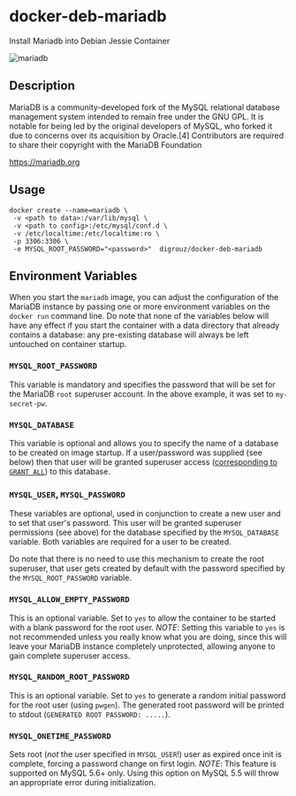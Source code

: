 # docker-deb-mariadb
Install Mariadb into Debian Jessie Container

![mariadb](https://mariadb.org/wp-content/uploads/2015/05/MariaDB-Foundation-horizontal-x52.png)

## Description

MariaDB is a community-developed fork of the MySQL relational database management system intended to remain free under the GNU GPL. It is notable for being led by the original developers of MySQL, who forked it due to concerns over its acquisition by Oracle.[4] Contributors are required to share their copyright with the MariaDB Foundation

https://mariadb.org

## Usage
    docker create --name=mariadb \
     -v <path to data>:/var/lib/mysql \
     -v <path to config>:/etc/mysql/conf.d \
     -v /etc/localtime:/etc/localtime:ro \
     -p 3306:3306 \
     -e MYSQL_ROOT_PASSWORD="<password>"  digrouz/docker-deb-mariadb

## Environment Variables

When you start the `mariadb` image, you can adjust the configuration of the MariaDB instance by passing one or more environment variables on the `docker run` command line. Do note that none of the variables below will have any effect if you start the container with a data directory that already contains a database: any pre-existing database will always be left untouched on container startup.

### `MYSQL_ROOT_PASSWORD`

This variable is mandatory and specifies the password that will be set for the MariaDB `root` superuser account. In the above example, it was set to `my-secret-pw`.

### `MYSQL_DATABASE`

This variable is optional and allows you to specify the name of a database to be created on image startup. If a user/password was supplied (see below) then that user will be granted superuser access ([corresponding to `GRANT ALL`](http://dev.mysql.com/doc/en/adding-users.html)) to this database.

### `MYSQL_USER`, `MYSQL_PASSWORD`

These variables are optional, used in conjunction to create a new user and to set that user's password. This user will be granted superuser permissions (see above) for the database specified by the `MYSQL_DATABASE` variable. Both variables are required for a user to be created.

Do note that there is no need to use this mechanism to create the root superuser, that user gets created by default with the password specified by the `MYSQL_ROOT_PASSWORD` variable.

### `MYSQL_ALLOW_EMPTY_PASSWORD`

This is an optional variable. Set to `yes` to allow the container to be started with a blank password for the root user. *NOTE*: Setting this variable to `yes` is not recommended unless you really know what you are doing, since this will leave your MariaDB instance completely unprotected, allowing anyone to gain complete superuser access.

### `MYSQL_RANDOM_ROOT_PASSWORD`

This is an optional variable. Set to `yes` to generate a random initial password for the root user (using `pwgen`). The generated root password will be printed to stdout (`GENERATED ROOT PASSWORD: .....`).

### `MYSQL_ONETIME_PASSWORD`

Sets root (*not* the user specified in `MYSQL_USER`!) user as expired once init is complete, forcing a password change on first login. *NOTE*: This feature is supported on MySQL 5.6+ only. Using this option on MySQL 5.5 will throw an appropriate error during initialization.


